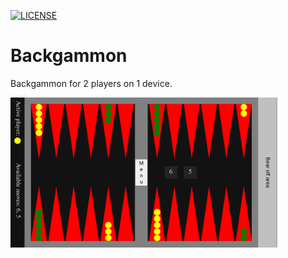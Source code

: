 [![LICENSE](https://img.shields.io/badge/License-MIT-yellow.svg)](LICENSE)

# Backgammon

Backgammon for 2 players on 1 device.

<img alt="screenshot" height="240" src="docs/backgammon.png">
